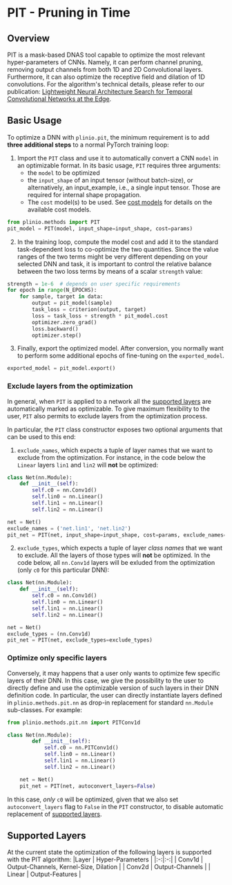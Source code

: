 # PIT - Pruning in Time

## Overview
PIT is a mask-based DNAS tool capable to optimize the most relevant hyper-parameters of CNNs. Namely, it can perform channel pruning, removing output channels from both 1D and 2D Convolutional layers. Furthermore, it can also optimize the receptive field and dilation of 1D convolutions.
For the algorithm's technical details, please refer to our publication: [Lightweight Neural Architecture Search for Temporal Convolutional Networks at the Edge](https://ieeexplore.ieee.org/abstract/document/9782512).

## Basic Usage
To optimize a DNN with `plinio.pit`, the minimum requirement is to add **three additional steps** to a normal PyTorch training loop:
1. Import the `PIT` class and use it to automatically convert a CNN `model` in an optimizable format. In its basic usage, `PIT` requires three arguments:
    - the `model` to be optimized
    - the `input_shape` of an input tensor (without batch-size), or alternatively, an input_example, i.e., a single input tensor. Those are required for internal shape propagation.
    - The `cost` model(s) to be used. See [cost models](../../cost/README.md) for details on the available cost models.

```python
from plinio.methods import PIT
pit_model = PIT(model, input_shape=input_shape, cost=params)
```

2. In the training loop, compute the model cost and add it to the standard task-dependent loss to co-optimize the two quantities. Since the value ranges of the two terms might be very different depending on your selected DNN and task, it is important to control the relative balance between the two loss terms by means of a scalar `strength` value:

```python
strength = 1e-6  # depends on user specific requirements
for epoch in range(N_EPOCHS):
    for sample, target in data:
        output = pit_model(sample)
        task_loss = criterion(output, target)
        loss = task_loss + strength * pit_model.cost
        optimizer.zero_grad()
        loss.backward()
        optimizer.step()
```

3. Finally, export the optimized model. After conversion, you normally want to perform some additional epochs of fine-tuning on the `exported_model`.

```python
exported_model = pit_model.export()
```

### Exclude layers from the optimization
In general, when `PIT` is applied to a network all the [supported layers](#supported-layers) are automatically marked as optimizable. To give maximum flexibility to the user, `PIT` also permits to exclude layers from the optimization process.

In particular, the `PIT` class constructor exposes two optional arguments that can be used to this end:

1. `exclude_names`, which expects a tuple of layer names that we want to exclude from the optimization. For instance, in the code below the `Linear` layers `lin1` and `lin2` will **not** be optimized:

```python
class Net(nn.Module):
    def __init__(self):
        self.c0 = nn.Conv1d()
        self.lin0 = nn.Linear()
        self.lin1 = nn.Linear()
        self.lin2 = nn.Linear()

net = Net()
exclude_names = ('net.lin1', 'net.lin2')
pit_net = PIT(net, input_shape=input_shape, cost=params, exclude_names=exclude_names)
```

2. `exclude_types`, which expects a tuple of layer *class names* that we want to exclude. All the layers of those types will **not** be optimized. In the code below, all `nn.Conv1d` layers will be exluded from the optimization (only `c0` for this particular DNN):

```python
class Net(nn.Module):
    def __init__(self):
        self.c0 = nn.Conv1d()
        self.lin0 = nn.Linear()
        self.lin1 = nn.Linear()
        self.lin2 = nn.Linear()

net = Net()
exclude_types = (nn.Conv1d)
pit_net = PIT(net, exclude_types=exclude_types)
```

### Optimize only specific layers
Conversely, it may happens that a user only wants to optimize few specific layers of their DNN. In this case, we give the possibility to the user to directly define and use the optimizable version of such layers in their DNN definition code.  In particular, the user can directly instantiate layers defined in `plinio.methods.pit.nn` as drop-in replacement for standard `nn.Module` sub-classes. For example:

```python
from plinio.methods.pit.nn import PITConv1d

class Net(nn.Module):
        def __init__(self):
            self.c0 = nn.PITConv1d()
            self.lin0 = nn.Linear()
            self.lin1 = nn.Linear()
            self.lin2 = nn.Linear()

    net = Net()
    pit_net = PIT(net, autoconvert_layers=False)
```
In this case, *only* `c0` will be optimized, given that we also set `autoconvert_layers` flag to `False` in the `PIT` constructor, to disable automatic replacement of [supported layers](#supported-layers).

## Supported Layers
At the current state the optimization of the following layers is supported with the PIT algorithm:
|Layer   | Hyper-Parameters  |
|:-:|:-:|
| Conv1d  | Output-Channels, Kernel-Size, Dilation |
| Conv2d  | Output-Channels  |
| Linear  | Output-Features  |
